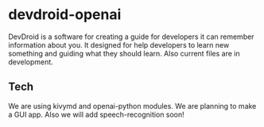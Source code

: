 # devdroid-openai
 DevDroid is a software for creating a guide for developers it can remember information about you. It designed for help developers to learn new something and guiding what they should learn. Also current files are in development.

## Tech
We are using kivymd and openai-python modules. We are planning to make a GUI app. Also we will add speech-recognition soon!
